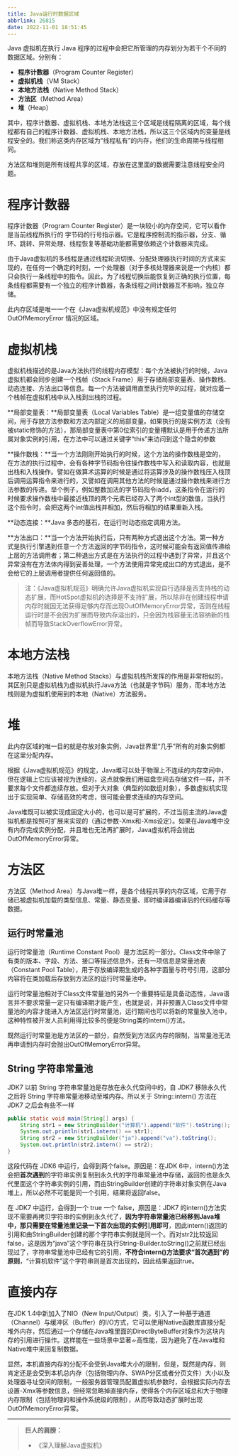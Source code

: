 ```yaml
---
title: Java运行时数据区域
abbrlink: 26815
date: 2022-11-01 18:51:45
---
```


Java 虚拟机在执行 Java 程序的过程中会把它所管理的内存划分为若干个不同的数据区域。分别有：

- **程序计数器**（Program Counter Register）
- **虚拟机栈**（VM Stack）
- **本地方法栈**（Native Method Stack）
- **方法区**（Method Area）
- **堆**（Heap）

其中，程序计数器、虚拟机栈、本地方法栈这三个区域是线程隔离的区域，每个线程都有自己的程序计数器、虚拟机栈、本地方法栈，所以这三个区域内的变量是线程安全的。我们称这类内存区域为“线程私有”的内存，他们的生命周期与线程相同。

方法区和堆则是所有线程共享的区域，存放在这里面的数据需要注意线程安全问题。

# 程序计数器

程序计数器（Program Counter Register）是一块较小的内存空间，它可以看作是当前线程所执行的
字节码的行号指示器。它是程序控制流的指示器，分支、循环、跳转、异常处理、线程恢复等基础功能都需要依赖这个计数器来完成。

由于Java虚拟机的多线程是通过线程轮流切换、分配处理器执行时间的方式来实现的，在任何一个确定的时刻，一个处理器（对于多核处理器来说是一个内核）都只会执行一条线程中的指令。因此，为了线程切换后能恢复到正确的执行位置，每条线程都需要有一个独立的程序计数器，各条线程之间计数器互不影响，独立存储。

此内存区域是唯一一个在《Java虚拟机规范》中没有规定任何 OutOfMemoryError 情况的区域。

# 虚拟机栈

虚拟机栈描述的是Java方法执行的线程内存模型：每个方法被执行的时候，Java虚拟机都会同步创建一个栈帧（Stack Frame）用于存储局部变量表、操作数栈、动态连接、方法出口等信息。每一个方法被调用直至执行完毕的过程，就对应着一个栈帧在虚拟机栈中从入栈到出栈的过程。

**局部变量表：**局部变量表（Local Variables Table）是一组变量值的存储空间，用于存放方法参数和方法内部定义的局部变量。如果执行的是实例方法（没有被static修饰的方法），那局部变量表中第0位索引的变量槽默认是用于传递方法所属对象实例的引用，在方法中可以通过关键字“this”来访问到这个隐含的参数

**操作数栈：**当一个方法刚刚开始执行的时候，这个方法的操作数栈是空的，在方法的执行过程中，会有各种字节码指令往操作数栈中写入和读取内容，也就是出栈和入栈操作。譬如在做算术运算的时候是通过将运算涉及的操作数栈压入栈顶后调用运算指令来进行的，又譬如在调用其他方法的时候是通过操作数栈来进行方法参数的传递。举个例子，例如整数加法的字节码指令iadd，这条指令在运行的时候要求操作数栈中最接近栈顶的两个元素已经存入了两个int型的数值，当执行这个指令时，会把这两个int值出栈并相加，然后将相加的结果重新入栈。

**动态连接：**Java 多态的基石，在运行时动态指定调用方法。

**方法出口：**当一个方法开始执行后，只有两种方式退出这个方法。第一种方式是执行引擎遇到任意一个方法返回的字节码指令，这时候可能会有返回值传递给上层的方法调用者；第二种退出方式是在方法执行的过程中遇到了异常，并且这个异常没有在方法体内得到妥善处理，一个方法使用异常完成出口的方式退出，是不会给它的上层调用者提供任何返回值的。

> 注：《Java虚拟机规范》明确允许Java虚拟机实现自行选择是否支持栈的动态扩展，而HotSpot虚拟机的选择是不支持扩展，所以除非在创建线程申请内存时就因无法获得足够内存而出现OutOfMemoryError异常，否则在线程运行时是不会因为扩展而导致内存溢出的，只会因为栈容量无法容纳新的栈帧而导致StackOverflowError异常。

# 本地方法栈

本地方法栈（Native Method Stacks）与虚拟机栈所发挥的作用是非常相似的，其区别只是虚拟机栈为虚拟机执行Java方法（也就是字节码）服务，而本地方法栈则是为虚拟机使用到的本地（Native）方法服务。

# 堆

此内存区域的唯一目的就是存放对象实例，Java世界里“几乎”所有的对象实例都在这里分配内存。

根据《Java虚拟机规范》的规定，Java堆可以处于物理上不连续的内存空间中，但在逻辑上它应该被视为连续的，这点就像我们用磁盘空间去存储文件一样，并不要求每个文件都连续存放。但对于大对象（典型的如数组对象），多数虚拟机实现出于实现简单、存储高效的考虑，很可能会要求连续的内存空间。

Java堆既可以被实现成固定大小的，也可以是可扩展的，不过当前主流的Java虚拟机都是按照可扩展来实现的（通过参数-Xmx和-Xms设定）。如果在Java堆中没有内存完成实例分配，并且堆也无法再扩展时，Java虚拟机将会抛出OutOfMemoryError异常。

# 方法区

方法区（Method Area）与Java堆一样，是各个线程共享的内存区域，它用于存储已被虚拟机加载的类型信息、常量、静态变量、即时编译器编译后的代码缓存等数据。

## 运行时常量池

运行时常量池（Runtime Constant Pool）是方法区的一部分。Class文件中除了有类的版本、字段、方法、接口等描述信息外，还有一项信息是常量池表（Constant Pool Table），用于存放编译期生成的各种字面量与符号引用，这部分内容将在类加载后存放到方法区的运行时常量池中。

运行时常量池相对于Class文件常量池的另外一个重要特征是具备动态性，Java语言并不要求常量一定只有编译期才能产生，也就是说，并非预置入Class文件中常量池的内容才能进入方法区运行时常量池，运行期间也可以将新的常量放入池中，这种特性被开发人员利用得比较多的便是String类的intern()方法。

既然运行时常量池是方法区的一部分，自然受到方法区内存的限制，当常量池无法再申请到内存时会抛出OutOfMemoryError异常。

## String 字符串常量池

JDK7 以前 String 字符串常量池是存放在永久代空间中的，自 JDK7 移除永久代之后将 String 字符串常量池移动至堆内存。所以关于 String::intern() 方法在 JDK7 之后会有些不一样

```java
public static void main(String[] args) {
    String str1 = new StringBuilder("计算机").append("软件").toString();
    System.out.println(str1.intern() == str1);
    String str2 = new StringBuilder("ja").append("va").toString();
    System.out.println(str2.intern() == str2);
}
```

这段代码在 JDK6 中运行，会得到两个false。原因是：在JDK 6中，intern()方法会把**首次遇到**的字符串实例复制到永久代的字符串常量池中存储，返回的也是永久代里面这个字符串实例的引用，而由StringBuilder创建的字符串对象实例在Java堆上，所以必然不可能是同一个引用，结果将返回false。

在 JDK7 中运行，会得到一个 true 一个 false，原因是：JDK7 的intern()方法实现不需要再拷贝字符串的实例到永久代了，**因为字符串常量池已经移到Java堆中，那只需要在常量池里记录一下首次出现的实例引用即可**，因此intern()返回的引用和由StringBuilder创建的那个字符串实例就是同一个。而对str2比较返回false，这是因为“java”这个字符串在执行String-Builder.toString()之前就已经出现过了，字符串常量池中已经有它的引用，**不符合intern()方法要求“首次遇到”的原则**，“计算机软件”这个字符串则是首次出现的，因此结果返回true。

# 直接内存

在JDK 1.4中新加入了NIO（New Input/Output）类，引入了一种基于通道（Channel）与缓冲区（Buffer）的I/O方式，它可以使用Native函数库直接分配堆外内存，然后通过一个存储在Java堆里面的DirectByteBuffer对象作为这块内存的引用进行操作。这样能在一些场景中显著ᨀ高性能，因为避免了在Java堆和Native堆中来回复制数据。

显然，本机直接内存的分配不会受到Java堆大小的限制，但是，既然是内存，则肯定还是会受到本机总内存（包括物理内存、SWAP分区或者分页文件）大小以及处理器寻址空间的限制，一般服务器管理员配置虚拟机参数时，会根据实际内存去设置-Xmx等参数信息，但经常忽略掉直接内存，使得各个内存区域总和大于物理内存限制（包括物理的和操作系统级的限制），从而导致动态扩展时出现OutOfMemoryError异常。

---

> **巨人的肩膀：**
> - 《深入理解Java虚拟机》